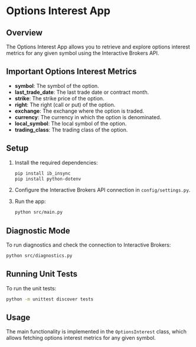 # Options Interest App

## Overview
The Options Interest App allows you to retrieve and explore options interest metrics for any given symbol using the Interactive Brokers API.

## Important Options Interest Metrics
- **symbol**: The symbol of the option.
- **last_trade_date**: The last trade date or contract month.
- **strike**: The strike price of the option.
- **right**: The right (call or put) of the option.
- **exchange**: The exchange where the option is traded.
- **currency**: The currency in which the option is denominated.
- **local_symbol**: The local symbol of the option.
- **trading_class**: The trading class of the option.

## Setup
1. Install the required dependencies:
    ```bash
    pip install ib_insync
    pip install python-dotenv
    ```

2. Configure the Interactive Brokers API connection in `config/settings.py`.

3. Run the app:
    ```bash
    python src/main.py
    ```

## Diagnostic Mode
To run diagnostics and check the connection to Interactive Brokers:
```bash
python src/diagnostics.py
```

## Running Unit Tests
To run the unit tests:
```bash
python -m unittest discover tests
```

## Usage
The main functionality is implemented in the `OptionsInterest` class, which allows fetching options interest metrics for any given symbol.
